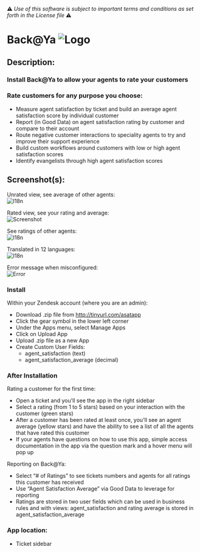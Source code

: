 :warning: *Use of this software is subject to important terms and conditions as set forth in the License file* :warning:

# Back@Ya ![Logo](https://dl.dropboxusercontent.com/u/2670385/Web/asat-logo.png)

## Description:

### Install Back@Ya to allow your agents to rate your customers

### Rate customers for any purpose you choose:
 - Measure agent satisfaction by ticket and build an average agent satisfaction score by individual customer
 - Report (in Good Data) on agent satisfaction rating by customer and compare to their account
 - Route negative customer interactions to speciality agents to try and improve their support experience
 - Build custom workflows around customers with low or high agent satisfaction scores
 - Identify evangelists through high agent satisfaction scores

## Screenshot(s):

Unrated view, see average of other agents:<br/>
![I18n](https://dl.dropboxusercontent.com/u/2670385/Web/asat-unrated.png)

Rated view, see your rating and average:<br/>
![Screenshot](https://dl.dropboxusercontent.com/u/2670385/Web/asat.png)

See ratings of other agents:<br/>
![I18n](https://dl.dropboxusercontent.com/u/2670385/Web/asat-list.png)

Translated in 12 languages:<br/>
![I18n](https://dl.dropboxusercontent.com/u/2670385/Web/asat-i18n.png)

Error message when misconfigured:<br/>
![Error](https://dl.dropboxusercontent.com/u/2670385/Web/asat-error.png)

### Install

Within your Zendesk account (where you are an admin):

 - Download .zip file from http://tinyurl.com/asatapp
 - Click the gear symbol in the lower left corner
 - Under the Apps menu, select Manage Apps
 - Click on Upload App
 - Upload .zip file as a new App
 - Create Custom User Fields:
     - agent_satisfaction (text)
     - agent_satisfaction_average (decimal)

### After Installation

Rating a customer for the first time:

 - Open a ticket and you'll see the app in the right sidebar
 - Select a rating (from 1 to 5 stars) based on your interaction with the customer (green stars)
 - After a customer has been rated at least once, you'll see an agent average (yellow stars) and have the ability to see a list of all the agents that have rated this customer
 - If your agents have questions on how to use this app, simple access documentation in the app via the question mark and a hover menu will pop up

Reporting on Back@Ya:

 - Select “# of Ratings” to see tickets numbers and agents for all ratings this customer has received
 - Use “Agent Satisfaction Average” via Good Data to leverage for reporting
 - Ratings are stored in two user fields which can be used in business rules and with views: agent_satisfaction and rating average is stored in agent_satisfaction_average

### App location:

* Ticket sidebar
